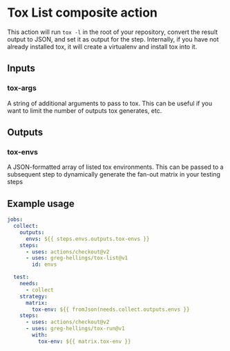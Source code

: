 # Tox List composite action

This action will run `tox -l` in the root of your repository, convert the result output to
JSON, and set it as output for the step. Internally, if you have not already installed tox,
it will create a virtualenv and install tox into it.

## Inputs

### tox-args

A string of additional arguments to pass to tox. This can be useful if you want to limit the
number of outputs tox generates, etc.

## Outputs

### tox-envs

A JSON-formatted array of listed tox environments. This can be passed to a subsequent step to
dynamically generate the fan-out matrix in your testing steps

## Example usage

```yaml
jobs:
  collect:
    outputs:
      envs: ${{ steps.envs.outputs.tox-envs }}
    steps:
      - uses: actions/checkout@v2
      - uses: greg-hellings/tox-list@v1
        id: envs

  test:
    needs:
      - collect
    strategy:
      matrix:
        tox-env: ${{ fromJson(needs.collect.outputs.envs }}
    steps:
      - uses: actions/checkout@v2
      - uses: greg-hellings/tox-run@v1
        with:
          tox-env: ${{ matrix.tox-env }}
```
